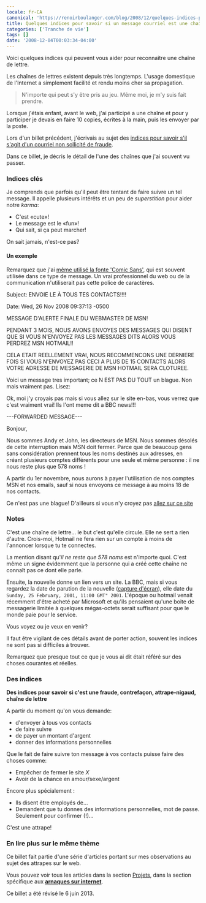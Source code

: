```yaml
---
locale: fr-CA
canonical: 'https://renoirboulanger.com/blog/2008/12/quelques-indices-pour-savoir-si-un-message-courriel-est-une-chaine-de-lettre/'
title: Quelques indices pour savoir si un message courriel est une chaîne de lettre
categories: ['Tranche de vie']
tags: []
date: '2008-12-04T00:03:34-04:00'
---
```


Voici quelques indices qui peuvent vous aider pour reconnaître une chaîne de lettre.

Les chaînes de lettres existent depuis très longtemps. L'usage domestique de l'Internet a simplement facilité et rendu moins cher sa propagation.

> N'importe qui peut s'y être pris au jeu. Même moi, je m'y suis fait prendre.

Lorsque j'étais enfant, avant le web, j'ai participé a une chaîne et pour y participer je devais en faire 10 copies, écrites à la main, puis les envoyer par la poste.

Lors d'un billet précédent, j'écrivais au sujet des [indices pour savoir s'il s'agit d'un courriel non sollicité de fraude][0].

Dans ce billet, je décris le détail de l'une des chaînes que j'ai souvent vu passer.

### Indices clés

Je comprends que parfois qu'il peut être tentant de faire suivre un tel message. Il appelle plusieurs intérêts et un peu de _superstition_ pour aider notre _karma_:

- C'est «cute»!
- Le message est le «fun»!
- Qui sait, si ça peut marcher!

On sait jamais, n'est-ce pas?

#### Un exemple

Remarquez que j'ai [même utilisé la fonte 'Comic Sans'][1], qui est souvent utilisée dans ce type de message. Un vrai professionnel du web ou de la communication n'utiliserait pas cette police de caractères.

Subject: ENVOIE LE À TOUS TES CONTACTS!!!!

Date: Wed, 26 Nov 2008 09:37:13 -0500

MESSAGE D'ALERTE FINALE DU WEBMASTER DE MSN!

PENDANT 3 MOIS, NOUS AVONS ENVOYES DES MESSAGES QUI DISENT QUE SI VOUS N'ENVOYEZ PAS LES MESSAGES DITS ALORS VOUS PERDREZ MSN HOTMAIL!!

CELA ETAIT REELLEMENT VRAI, NOUS RECOMMENCONS UNE DERNIERE FOIS SI VOUS N'ENVOYEZ PAS CECI A PLUS DE 15 CONTACTS ALORS VOTRE ADRESSE DE MESSAGERIE DE MSN HOTMAIL SERA CLOTUREE.

Voici un message tres important; ce N EST PAS DU TOUT un blague. Non mais vraiment pas. Lisez:

Ok, moi j'y croyais pas mais si vous allez sur le site en-bas, vous verrez que c'est vraiment vrai! Ils l'ont meme dit a BBC news!!!

---FORWARDED MESSAGE---

Bonjour,

Nous sommes Andy et John, les directeurs de MSN. Nous sommes désolés de cette interruption mais MSN doit fermer. Parce que de beaucoup gens sans considération prennent tous les noms destinés aux adresses, en créant plusieurs comptes différents pour une seule et même personne : il ne nous reste plus que 578 noms !

A partir du 1er novembre, nous aurons à payer l'utilisation de nos comptes MSN et nos emails, sauf si nous envoyons ce message à au moins 18 de nos contacts.

Ce n'est pas une blague! D'ailleurs si vous n'y croyez pas [allez sur ce site][2]

### Notes

C'est une chaîne de lettre... le but c'est qu'elle circule. Elle ne sert a rien d'autre. Crois-moi, Hotmail ne fera rien sur un compte à moins de l'annoncer lorsque tu te connectes.

La mention disant qu'_il ne reste que 578 noms_ est n'importe quoi. C'est même un signe évidemment que la personne qui a créé cette chaîne ne connaît pas ce dont elle parle.

Ensuite, la nouvelle donne un lien vers un site. La BBC, mais si vous regardez la date de parution de la nouvelle ([capture d'écran][3]), elle date du `Sunday, 25 February, 2001, 11:00 GMT" 2001`. L'époque ou hotmail venait récemment d'être acheté par Microsoft et qu'ils pensaient qu'une boite de messagerie limitée à quelques mégas-octets serait suffisant pour que le monde paie pour le service.

Vous voyez ou je veux en venir?

Il faut être vigilant de ces détails avant de porter action, souvent les indices ne sont pas si difficiles à trouver.

Remarquez que presque tout ce que je vous ai dit était référé sur des choses courantes et réelles.

### Des indices

**Des indices pour savoir si c'est une fraude, contrefaçon, attrape-nigaud, chaîne de lettre**

A partir du moment qu'on vous demande:

- d'envoyer à tous vos contacts
- de faire suivre
- de payer un montant d'argent
- donner des informations personnelles

Que le fait de faire suivre ton message à vos contacts puisse faire des choses comme:

- Empêcher de fermer le site _X_
- Avoir de la chance en amour/sexe/argent

Encore plus spécialement :

- Ils disent être employés de...
- Demandent que tu donnes des informations personnelles, mot de passe. Seulement pour confirmer (!)...

C'est une attrape!

### En lire plus sur le même thème

Ce billet fait partie d'une série d'articles portant sur mes observations au sujet des attrapes sur le web.

Vous pouvez voir tous les articles dans la section [Projets][4], dans la section spécifique aux [**arnaques sur internet**][5].

Ce billet a été révisé le 6 juin 2013\.

[0]: /blog/2008/12/sensibilisation-sur-les-courriels-non-sollicites/
[1]: http://comicsanscriminal.com/
[2]: http://news.bbc.co.uk/1/hi/business/1189119.stm
[3]: /wp-content/uploads/2008/12/bbc-co-uk-feb-2001-screenshot-300x288.png
[4]: /projets
[5]: /projets/les-arnaques-sur-internet
